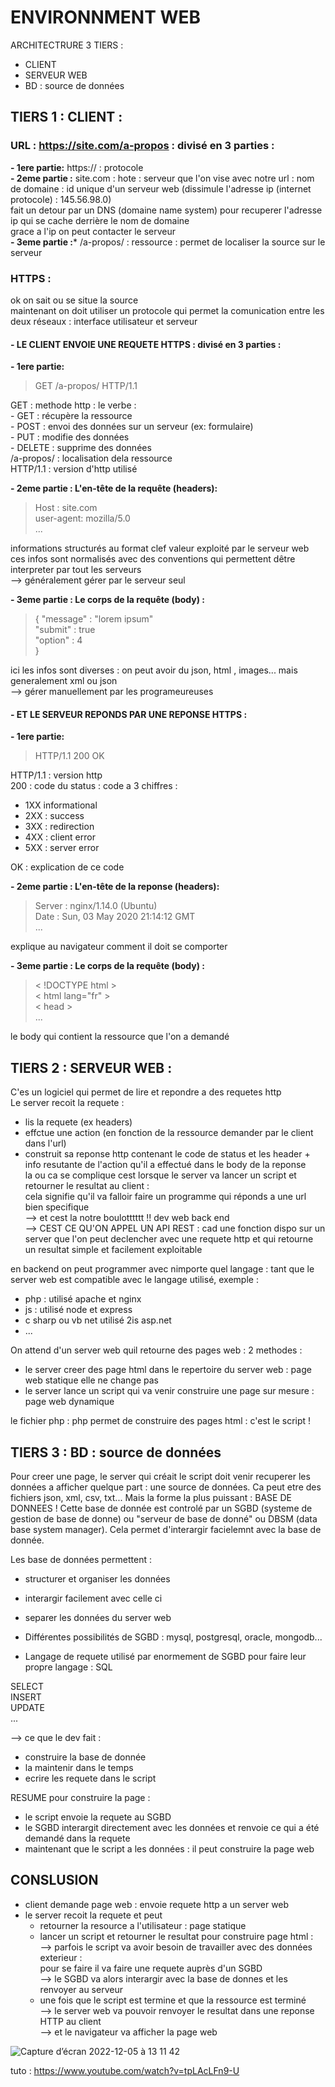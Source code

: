 # ENVIRONNMENT WEB

ARCHITECTRURE 3 TIERS : 
- CLIENT 
- SERVEUR WEB
- BD : source de données

## TIERS 1 : CLIENT :

### **URL : https://site.com/a-propos : divisé en 3 parties :**    
  **- 1ere partie:** https:// : protocole   
  **- 2eme partie :** site.com : hote : serveur que l'on vise avec notre url : nom de domaine : id unique d'un serveur web (dissimule l'adresse ip (internet protocole) : 145.56.98.0)   
    fait un detour par un DNS (domaine name system) pour recuperer l'adresse ip qui se cache derrière le nom de domaine   
    grace a l'ip on peut contacter le serveur    
  **- 3eme partie :*** /a-propos/ : ressource : permet de localiser la source sur le serveur   

### HTTPS :
ok on sait ou se situe la source  
maintenant on doit utiliser un protocole qui permet la comunication entre les deux réseaux : interface utilisateur et serveur   

#### **- LE CLIENT ENVOIE UNE REQUETE HTTPS : divisé en 3 parties :**
  **- 1ere partie:**
  > GET /a-propos/ HTTP/1.1  
  
  GET : methode http : le verbe :   
    - GET : récupère la ressource   
    - POST : envoi des données sur un serveur (ex: formulaire)  
    - PUT : modifie des données   
    - DELETE : supprime des données   
  /a-propos/ : localisation dela ressource  
  HTTP/1.1 : version d'http utilisé   

   **- 2eme partie : L'en-tête de la requête (headers):**   
   > Host : site.com   
   > user-agent: mozilla/5.0   
   > ...  
  
  informations structurés au format clef valeur exploité par le serveur web   
  ces infos sont normalisés avec des conventions qui permettent dêtre interpreter par tout les serveurs   
  --> généralement gérer par le serveur seul   

  **- 3eme partie : Le corps de la requête (body) :**
  > {   "message" : "lorem ipsum"   
  >     "submit" : true   
  >     "option" : 4   
  > }  
  
  ici les infos sont diverses : on peut avoir du json, html , images... mais generalement xml ou json   
  --> gérer manuellement par les programeureuses   
    
#### **- ET LE SERVEUR REPONDS PAR UNE REPONSE HTTPS :**

   **- 1ere partie:**  
   > HTTP/1.1 200 OK   

HTTP/1.1 : version http  
200 : code du status : code a 3 chiffres :   
  - 1XX informational  
  - 2XX : success  
  - 3XX : redirection  
  - 4XX : client error  
  - 5XX : server error    

OK : explication de ce code  
  
   **- 2eme partie : L'en-tête de la reponse (headers):**      
   > Server : nginx/1.14.0 (Ubuntu)  
   > Date : Sun, 03 May 2020 21:14:12 GMT   
   > ... 

explique au navigateur comment il doit se comporter
   
  **- 3eme partie : Le corps de la requête (body) :**
   
   > < !DOCTYPE html >     
   > < html lang="fr" >   
   > < head >   
   > ...
 
 le body qui contient la ressource que l'on a demandé


## TIERS 2 : SERVEUR WEB :

C'es un logiciel qui permet de lire et repondre a des requetes http   
Le server recoit la requete :   
 - lis la requete (ex headers)  
 - effctue une action (en fonction de la ressource demander par le client dans l'url)  
 - construit sa reponse http contenant le code de status et les header + info resutante de l'action qu'il a effectué dans le body de la reponse   
 la ou ca se complique cest lorsque le server va lancer un script et retourner le resultat au client :  
 cela signifie qu'il va falloir faire un programme qui réponds a une url bien specifique  
 --> et cest la notre boulotttttt !! dev web back end   
 --> CEST CE QU'ON APPEL UN API REST : cad une fonction dispo sur un server que l'on peut declencher avec une requete http et qui retourne un resultat simple et facilement exploitable     

 en backend on peut programmer avec nimporte quel langage : tant que le server web est compatible avec le langage utilisé, exemple :   
- php : utilisé apache et nginx   
- js : utilisé node et express   
- c sharp ou vb net utilisé 2is asp.net   
- ...   

On attend d'un server web quil retourne des pages web : 2 methodes :   
- le server creer des page html dans le repertoire du server web : page web statique elle ne change pas   
- le server lance un script qui va venir construire une page sur mesure : page web dynamique     

le fichier php : php permet de construire des pages html : c'est le script !   


## TIERS 3 : BD : source de données 

Pour creer une page, le server qui créait le script doit venir recuperer les données a afficher quelque part : une source de données. 
Ca peut etre des fichiers json, xml, csv, txt... Mais la forme la plus puissant : BASE DE DONNEES !
Cette base de donnée est controlé par un SGBD (systeme de gestion de base de donne) ou "serveur de base de donné" ou DBSM (data base system manager). Cela permet d'interargir facielemnt avec la base de donnée. 

Les base de données permettent :   
- structurer et organiser les données  
- interargir facilement avec celle ci
- separer les données du server web  

- Différentes possibilités de SGBD : mysql, postgresql, oracle, mongodb...  
- Langage de requete utilisé par enormement de SGBD pour faire leur propre langage : SQL   

 SELECT  
 INSERT  
 UPDATE  
 ...

--> ce que le dev fait :  
- construire la base de donnée  
- la maintenir dans le temps  
- ecrire les requete dans le script  

RESUME pour construire la page :  
- le script envoie la requete au SGBD   
- le SGBD interargit directement avec les données et renvoie ce qui a été demandé dans la requete  
- maintenant que le script a les données : il peut construire la page web 


## CONSLUSION 

- client demande page web : envoie requete http a un server web  
- le server recoit la requete et peut   
   - retourner la resource a l'utilisateur : page statique    
   - lancer un script et retourner le resultat pour construire page html :   
     --> parfois le script va avoir besoin de travailler avec des données exterieur :   
     pour se faire il va faire une requete auprès d'un SGBD   
        --> le SGBD va alors interargir avec la base de donnes et les renvoyer au serveur  
   - une fois que le script est termine et que la ressource est terminé   
     --> le server web va pouvoir renvoyer le resultat dans une reponse HTTP au client   
     --> et le navigateur va afficher la page web   





![Capture d’écran 2022-12-05 à 13 11 42](https://user-images.githubusercontent.com/104756701/205634301-b819204d-e46b-4a1e-9c5b-e656a92e54d5.png)



tuto : https://www.youtube.com/watch?v=tpLAcLFn9-U
